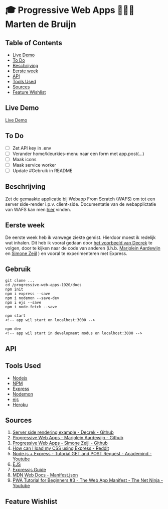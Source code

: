 # 🎓 Progressive Web Apps 👨🏻‍💻 Marten de Bruijn

## Table of Contents

- [Live Demo](#Live-Demo)
- [To Do](#To-Do)
- [Beschrijving](#Beschrijving)
- [Eerste week](#Eerste-week)
- [API](#Api)
- [Tools Used](#Tools-Used)
- [Sources](#Sources)
- [Feature Wishlist](#Feature-Wishlist)

## Live Demo

[Live Demo](https://pwa-marten-de-bruijn.herokuapp.com/)

## To Do

- [ ] Zet API key in .env
- [ ] Verander home/kleurkies-menu naar een form met app.post(...)
- [ ] Maak icons
- [ ] Maak service worker
- [ ] Update #Gebruik in README

## Beschrijving

Zet de gemaakte applicatie bij Webapp From Scratch (WAFS) om tot een server side-render i.p.v. client-side.
Documentatie van de webapplictatie van WAFS kan men [hier](https://github.com/martendebruijn/web-app-from-scratch-1920) vinden.

## Eerste week

De eerste week heb ik vanwege ziekte gemist. Hierdoor moest ik redelijk wat inhalen. Dit heb ik vooral gedaan door [het voorbeeld van Decrek](https://github.com/decrek/progressive-web-apps-1920/blob/master/examples/movies-example/server.js) te volgen, door te kijken naar de code van anderen (i.h.b. [Marjolein Aardewijn](https://github.com/MarjoleinAardewijn/progressive-web-apps-1920/blob/master/docs/server.js) en [Simone Zeijl](https://github.com/Zeijls/performance-matters-1819/blob/master/app.js) ) en vooral te experimenteren met Express.

## Gebruik

```
git clone ...
cd /progressive-web-apps-1920/docs
npm init
npm i express --save
npm i nodemon --save-dev
npm i ejs --save
npm i node-fetch --save
```

```
npm start
<!-- app wil start on localhost:3000 -->
```

```
npm dev
<!-- app wil start in development modus on localhost:3000 -->
```

## API

## Tools Used

- [Nodejs](https://nodejs.org/en/)
- [NPM](https://www.npmjs.com/get-npm)
- [Express](https://www.npmjs.com/package/express)
- [Nodemon](https://www.npmjs.com/package/nodemon)
- [ejs](https://www.npmjs.com/package/ejs)
- [Heroku](https://www.heroku.com)

## Sources

1. [Server side rendering example - Decrek - Github](https://github.com/decrek/progressive-web-apps-1920/blob/master/examples/movies-example/server.js)
1. [Progressive Web Apps - Marjolein Aardewijn - Github](https://github.com/MarjoleinAardewijn/progressive-web-apps-1920/blob/master/docs/server.js)
1. [Progressive Web Apps - Simone Zeijl - Github](https://github.com/Zeijls/performance-matters-1819/blob/master/app.js)
1. [How can I load my CSS using Express - Reddit](https://www.reddit.com/r/webdev/comments/89gmg8/how_can_i_load_my_css_using_express/)
1. [Node.js + Express - Tutorial GET and POST Request - Academind - Youtube](https://www.youtube.com/watch?v=Sb8xyCa2p7A)
1. [EJS](https://www.npmjs.com/package/ejs)
1. [Expressjs Guide](https://expressjs.com/en/guide/routing.html)
1. [MDN Web Docs - Manifest.json](https://developer.mozilla.org/en-US/docs/Mozilla/Add-ons/WebExtensions/manifest.json)
1. [PWA Tutorial for Beginners #3 - The Web App Manifest - The Net Ninja - Youtube](https://www.youtube.com/watch?v=AlEdGOLhuM8)

## Feature Wishlist
